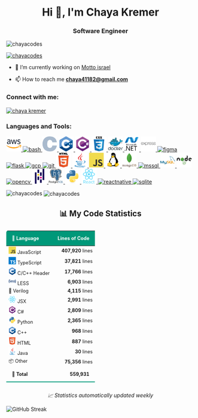 <h1 align="center">Hi 👋, I'm Chaya Kremer</h1>
<h3 align="center">Software Engineer</h3>

<p align="left"> <img src="https://komarev.com/ghpvc/?username=chayacodes&label=Profile%20views&color=0e75b6&style=flat" alt="chayacodes" /> </p>

<p align="left"> <a href="https://github.com/ryo-ma/github-profile-trophy"><img src="https://github-profile-trophy.vercel.app/?username=chayacodes" alt="chayacodes" /></a> </p>

- 🔭 I’m currently working on [Motto israel](https://www.hazran.online/) 

- 📫 How to reach me **chaya41182@gmail.com**

<h3 align="left">Connect with me:</h3>

<p align="left">
<a href="https://linkedin.com/in/chaya kremer" target="blank"><img align="center" src="https://raw.githubusercontent.com/rahuldkjain/github-profile-readme-generator/master/src/images/icons/Social/linked-in-alt.svg" alt="chaya kremer" height="30" width="40" /></a>
</p>

<h3 align="left">Languages and Tools:</h3>
<p align="left"> <a href="https://aws.amazon.com" target="_blank" rel="noreferrer"> <img src="https://raw.githubusercontent.com/devicons/devicon/master/icons/amazonwebservices/amazonwebservices-original-wordmark.svg" alt="aws" width="40" height="40"/> </a> <a href="https://www.gnu.org/software/bash/" target="_blank" rel="noreferrer"> <img src="https://www.vectorlogo.zone/logos/gnu_bash/gnu_bash-icon.svg" alt="bash" width="40" height="40"/> </a> <a href="https://www.cprogramming.com/" target="_blank" rel="noreferrer"> <img src="https://raw.githubusercontent.com/devicons/devicon/master/icons/c/c-original.svg" alt="c" width="40" height="40"/> </a> <a href="https://www.w3schools.com/cpp/" target="_blank" rel="noreferrer"> <img src="https://raw.githubusercontent.com/devicons/devicon/master/icons/cplusplus/cplusplus-original.svg" alt="cplusplus" width="40" height="40"/> </a> <a href="https://www.w3schools.com/cs/" target="_blank" rel="noreferrer"> <img src="https://raw.githubusercontent.com/devicons/devicon/master/icons/csharp/csharp-original.svg" alt="csharp" width="40" height="40"/> </a> <a href="https://www.w3schools.com/css/" target="_blank" rel="noreferrer"> <img src="https://raw.githubusercontent.com/devicons/devicon/master/icons/css3/css3-original-wordmark.svg" alt="css3" width="40" height="40"/> </a> <a href="https://www.docker.com/" target="_blank" rel="noreferrer"> <img src="https://raw.githubusercontent.com/devicons/devicon/master/icons/docker/docker-original-wordmark.svg" alt="docker" width="40" height="40"/> </a> <a href="https://dotnet.microsoft.com/" target="_blank" rel="noreferrer"> <img src="https://raw.githubusercontent.com/devicons/devicon/master/icons/dot-net/dot-net-original-wordmark.svg" alt="dotnet" width="40" height="40"/> </a> <a href="https://expressjs.com" target="_blank" rel="noreferrer"> <img src="https://raw.githubusercontent.com/devicons/devicon/master/icons/express/express-original-wordmark.svg" alt="express" width="40" height="40"/> </a> <a href="https://www.figma.com/" target="_blank" rel="noreferrer"> <img src="https://www.vectorlogo.zone/logos/figma/figma-icon.svg" alt="figma" width="40" height="40"/> </a> <a href="https://flask.palletsprojects.com/" target="_blank" rel="noreferrer"> <img src="https://www.vectorlogo.zone/logos/pocoo_flask/pocoo_flask-icon.svg" alt="flask" width="40" height="40"/> </a> <a href="https://cloud.google.com" target="_blank" rel="noreferrer"> <img src="https://www.vectorlogo.zone/logos/google_cloud/google_cloud-icon.svg" alt="gcp" width="40" height="40"/> </a> <a href="https://git-scm.com/" target="_blank" rel="noreferrer"> <img src="https://www.vectorlogo.zone/logos/git-scm/git-scm-icon.svg" alt="git" width="40" height="40"/> </a> <a href="https://www.w3.org/html/" target="_blank" rel="noreferrer"> <img src="https://raw.githubusercontent.com/devicons/devicon/master/icons/html5/html5-original-wordmark.svg" alt="html5" width="40" height="40"/> </a> <a href="https://www.java.com" target="_blank" rel="noreferrer"> <img src="https://raw.githubusercontent.com/devicons/devicon/master/icons/java/java-original.svg" alt="java" width="40" height="40"/> </a> <a href="https://developer.mozilla.org/en-US/docs/Web/JavaScript" target="_blank" rel="noreferrer"> <img src="https://raw.githubusercontent.com/devicons/devicon/master/icons/javascript/javascript-original.svg" alt="javascript" width="40" height="40"/> </a> <a href="https://www.linux.org/" target="_blank" rel="noreferrer"> <img src="https://raw.githubusercontent.com/devicons/devicon/master/icons/linux/linux-original.svg" alt="linux" width="40" height="40"/> </a> <a href="https://www.mongodb.com/" target="_blank" rel="noreferrer"> 
  <img src="https://raw.githubusercontent.com/devicons/devicon/master/icons/mongodb/mongodb-original-wordmark.svg" alt="mongodb" width="40" height="40"/> </a> <a href="https://www.microsoft.com/en-us/sql-server" target="_blank" rel="noreferrer"> <img src="https://www.svgrepo.com/show/303229/microsoft-sql-server-logo.svg" alt="mssql" width="40" height="40"/> </a> <a href="https://www.mysql.com/" target="_blank" rel="noreferrer"> <img src="https://raw.githubusercontent.com/devicons/devicon/master/icons/mysql/mysql-original-wordmark.svg" alt="mysql" width="40" height="40"/> </a> <a href="https://nodejs.org" target="_blank" rel="noreferrer"> <img src="https://raw.githubusercontent.com/devicons/devicon/master/icons/nodejs/nodejs-original-wordmark.svg" alt="nodejs" width="40" height="40"/> </a> <a href="https://opencv.org/" target="_blank" rel="noreferrer"> <img src="https://www.vectorlogo.zone/logos/opencv/opencv-icon.svg" alt="opencv" width="40" height="40"/> </a> <a href="https://pandas.pydata.org/" target="_blank" rel="noreferrer"> <img src="https://raw.githubusercontent.com/devicons/devicon/2ae2a900d2f041da66e950e4d48052658d850630/icons/pandas/pandas-original.svg" alt="pandas" width="40" height="40"/> </a> <a href="https://www.postgresql.org" target="_blank" rel="noreferrer"> <img src="https://raw.githubusercontent.com/devicons/devicon/master/icons/postgresql/postgresql-original-wordmark.svg" alt="postgresql" width="40" height="40"/> </a> <a href="https://www.python.org" target="_blank" rel="noreferrer"> <img src="https://raw.githubusercontent.com/devicons/devicon/master/icons/python/python-original.svg" alt="python" width="40" height="40"/> </a> <a href="https://reactjs.org/" target="_blank" rel="noreferrer"> <img src="https://raw.githubusercontent.com/devicons/devicon/master/icons/react/react-original-wordmark.svg" alt="react" width="40" height="40"/> </a> <a href="https://reactnative.dev/" target="_blank" rel="noreferrer"> <img src="https://reactnative.dev/img/header_logo.svg" alt="reactnative" width="40" height="40"/> </a> <a href="https://www.sqlite.org/" target="_blank" rel="noreferrer"> <img src="https://www.vectorlogo.zone/logos/sqlite/sqlite-icon.svg" alt="sqlite" width="40" height="40"/> </a> </p>

<p><img align="left" src="https://github-readme-stats.vercel.app/api/top-langs?username=chayacodes&show_icons=true&locale=en&layout=compact" alt="chayacodes" /></p>

<p>&nbsp;<img align="center" src="https://github-readme-stats.vercel.app/api?username=chayacodes&show_icons=true&locale=en" alt="chayacodes" /></p>

<!-- LANGUAGES BREAKDOWN START -->
<div align="center">
<h2>📊 My Code Statistics</h2>

<table style="border-collapse: collapse; margin: 25px 0; font-size: 0.9em; min-width: 400px; border-radius: 5px 5px 0 0; overflow: hidden;">
<thead>
<tr style="background-color: #009879; color: #ffffff; text-align: left;">
<th style="padding: 12px 15px;">🚀 Language</th>
<th style="padding: 12px 15px; text-align: right;">Lines of Code</th>
</tr>
</thead>
<tbody>
<tr><td align="left"><img src="https://raw.githubusercontent.com/devicons/devicon/master/icons/javascript/javascript-original.svg" width="20" height="20"/> JavaScript</td><td align="right"><b>407,920</b> lines</td></tr><tr><td align="left"><img src="https://raw.githubusercontent.com/devicons/devicon/master/icons/typescript/typescript-original.svg" width="20" height="20"/> TypeScript</td><td align="right"><b>37,821</b> lines</td></tr><tr><td align="left"><img src="https://raw.githubusercontent.com/devicons/devicon/master/icons/cplusplus/cplusplus-original.svg" width="20" height="20"/> C/C++ Header</td><td align="right"><b>17,766</b> lines</td></tr><tr><td align="left"><img src="https://raw.githubusercontent.com/devicons/devicon/master/icons/less/less-plain-wordmark.svg" width="20" height="20"/> LESS</td><td align="right"><b>6,903</b> lines</td></tr><tr><td align="left">🔌 Verilog</td><td align="right"><b>4,115</b> lines</td></tr><tr><td align="left"><img src="https://raw.githubusercontent.com/devicons/devicon/master/icons/react/react-original.svg" width="20" height="20"/> JSX</td><td align="right"><b>2,991</b> lines</td></tr><tr><td align="left"><img src="https://raw.githubusercontent.com/devicons/devicon/master/icons/csharp/csharp-original.svg" width="20" height="20"/> C#</td><td align="right"><b>2,809</b> lines</td></tr><tr><td align="left"><img src="https://raw.githubusercontent.com/devicons/devicon/master/icons/python/python-original.svg" width="20" height="20"/> Python</td><td align="right"><b>2,365</b> lines</td></tr><tr><td align="left"><img src="https://raw.githubusercontent.com/devicons/devicon/master/icons/cplusplus/cplusplus-original.svg" width="20" height="20"/> C++</td><td align="right"><b>968</b> lines</td></tr><tr><td align="left"><img src="https://raw.githubusercontent.com/devicons/devicon/master/icons/html5/html5-original.svg" width="20" height="20"/> HTML</td><td align="right"><b>887</b> lines</td></tr><tr><td align="left"><img src="https://raw.githubusercontent.com/devicons/devicon/master/icons/java/java-original.svg" width="20" height="20"/> Java</td><td align="right"><b>30</b> lines</td></tr><tr><td align="left">📦 Other</td><td align="right"><b>75,356</b> lines</td></tr>
<tr style="border-bottom: 2px solid #009879; font-weight: bold;">
<td style="padding: 12px 15px;">🎯 <b>Total</b></td>
<td style="padding: 12px 15px; text-align: right;"><b>559,931</b></td>
</tr>
</tbody>
</table>

<em>📈 Statistics automatically updated weekly</em>
</div>
<!-- LANGUAGES BREAKDOWN END -->

<img src="https://github-readme-streak-stats.herokuapp.com?user=ChayaCodes" alt="GitHub Streak" />
